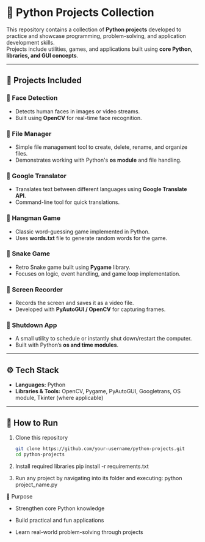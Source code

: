 # 🐍 Python Projects Collection

This repository contains a collection of **Python projects** developed to practice and showcase programming, problem-solving, and application development skills.  
Projects include utilities, games, and applications built using **core Python, libraries, and GUI concepts**.  

---

## 📂 Projects Included

### 🔹 Face Detection
- Detects human faces in images or video streams.  
- Built using **OpenCV** for real-time face recognition.  

### 🔹 File Manager
- Simple file management tool to create, delete, rename, and organize files.  
- Demonstrates working with Python's **os module** and file handling.  

### 🔹 Google Translator
- Translates text between different languages using **Google Translate API**.  
- Command-line tool for quick translations.  

### 🔹 Hangman Game
- Classic word-guessing game implemented in Python.  
- Uses **words.txt** file to generate random words for the game.  

### 🔹 Snake Game
- Retro Snake game built using **Pygame** library.  
- Focuses on logic, event handling, and game loop implementation.  

### 🔹 Screen Recorder
- Records the screen and saves it as a video file.  
- Developed with **PyAutoGUI / OpenCV** for capturing frames.  

### 🔹 Shutdown App
- A small utility to schedule or instantly shut down/restart the computer.  
- Built with Python’s **os and time modules**.  

---

## ⚙️ Tech Stack
- **Languages:** Python  
- **Libraries & Tools:** OpenCV, Pygame, PyAutoGUI, Googletrans, OS module, Tkinter (where applicable)  

---

## 🚀 How to Run
1. Clone this repository  
   ```bash
   git clone https://github.com/your-username/python-projects.git
   cd python-projects

2. Install required libraries
  pip install -r requirements.txt

3. Run any project by navigating into its folder and executing:
   python project_name.py

🎯 Purpose

 - Strengthen core Python knowledge

- Build practical and fun applications

- Learn real-world problem-solving through projects
